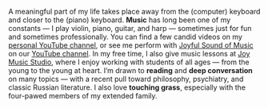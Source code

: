 A meaningful part of my life takes place away from the (computer) keyboard and closer to the (piano) keyboard. **Music** has long been one of my constants — I play violin, piano, guitar, and harp — sometimes just for fun and sometimes professionally. You can find a few candid videos on my [personal YouTube channel](https://www.youtube.com/channel/UCmvzD6Lu9GgDOob765hYJDA/videos), or see me perform with [Joyful Sound of Music](https://JoyfulSoundofMusicMinistry.com) on our [YouTube channel](https://www.youtube.com/user/JSMM5/videos). In my free time, I also give music lessons at [Joy Music Studio](https://JoyMusicStudio.com), where I enjoy working with students of all ages — from the young to the young at heart.  I’m drawn to **reading** and **deep conversation** on many topics — with a recent pull toward philosophy, psychiatry, and classic Russian literature. I also love **touching grass**, especially with the four-pawed members of my extended family. 
